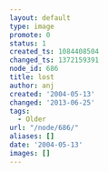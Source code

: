```yaml
---
layout: default
type: image
promote: 0
status: 1
created_ts: 1084408504
changed_ts: 1372159391
node_id: 686
title: lost
author: anj
created: '2004-05-13'
changed: '2013-06-25'
tags:
  - Older
url: "/node/686/"
aliases: []
date: '2004-05-13'
images: []
---
```


